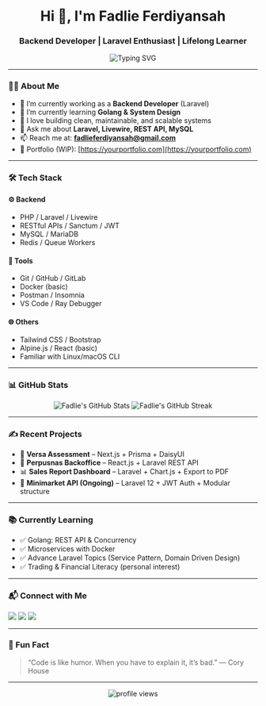 <h1 align="center">Hi 👋, I'm Fadlie Ferdiyansah</h1>
<h3 align="center">Backend Developer | Laravel Enthusiast | Lifelong Learner</h3>

<p align="center">
  <img src="https://readme-typing-svg.demolab.com?font=Fira+Code&duration=3000&pause=1000&color=00BFFF&center=true&vCenter=true&width=440&lines=Welcome+to+my+GitHub+Profile!;Laravel+%F0%9F%92%BB+Backend+Developer;Clean+Code+Advocate;Open+to+New+Tech+and+Collaborations" alt="Typing SVG" />
</p>

---

### 👨‍💻 About Me

- 🔭 I’m currently working as a **Backend Developer** (Laravel)
- 🌱 I’m currently learning **Golang & System Design**
- 🔧 I love building clean, maintainable, and scalable systems
- 💬 Ask me about **Laravel, Livewire, REST API, MySQL**
- 📫 Reach me at: **fadlieferdiyansah@gmail.com**
- 💼 Portfolio (WIP): [https://yourportfolio.com](https://yourportfolio.com)

---

### 🛠 Tech Stack

#### ⚙️ Backend
- PHP / Laravel / Livewire
- RESTful APIs / Sanctum / JWT
- MySQL / MariaDB
- Redis / Queue Workers

#### 🧰 Tools
- Git / GitHub / GitLab
- Docker (basic)
- Postman / Insomnia
- VS Code / Ray Debugger

#### 🌐 Others
- Tailwind CSS / Bootstrap
- Alpine.js / React (basic)
- Familiar with Linux/macOS CLI

---

### 📊 GitHub Stats

<p align="center">
  <img src="https://github-readme-stats.vercel.app/api?username=fadlieferdiyansah&show_icons=true&theme=tokyonight" alt="Fadlie's GitHub Stats" />
  <img src="https://github-readme-streak-stats.herokuapp.com/?user=fadlieferdiyansah&theme=tokyonight" alt="Fadlie's GitHub Streak" />
</p>

---

### ✍️ Recent Projects
- 🚀 **Versa Assessment** – Next.js + Prisma + DaisyUI
- 🏢 **Perpusnas Backoffice** – React.js + Laravel REST API
- 📊 **Sales Report Dashboard** – Laravel + Chart.js + Export to PDF
- 🛒 **Minimarket API (Ongoing)** – Laravel 12 + JWT Auth + Modular structure

---

### 📚 Currently Learning
- ✅ Golang: REST API & Concurrency
- ✅ Microservices with Docker
- ✅ Advance Laravel Topics (Service Pattern, Domain Driven Design)
- ✅ Trading & Financial Literacy (personal interest)

---

### 📬 Connect with Me

<p align="left">
  <a href="mailto:fadlieferdiyansah@gmail.com"><img src="https://img.shields.io/badge/Email-D14836?style=for-the-badge&logo=gmail&logoColor=white"></a>
  <a href="https://linkedin.com/in/fadlieferdiyansah" target="_blank"><img src="https://img.shields.io/badge/LinkedIn-0A66C2?style=for-the-badge&logo=linkedin&logoColor=white"></a>
  <a href="https://x.com/yourusername" target="_blank"><img src="https://img.shields.io/badge/Twitter-1DA1F2?style=for-the-badge&logo=twitter&logoColor=white"></a>
</p>

---

### 🧠 Fun Fact

> “Code is like humor. When you have to explain it, it’s bad.” — Cory House

---

<!-- Optional visitor counter -->
<p align="center">
  <img src="https://komarev.com/ghpvc/?username=fadlieferdiyansah&label=Profile+views&color=0e75b6&style=flat" alt="profile views" />
</p>
